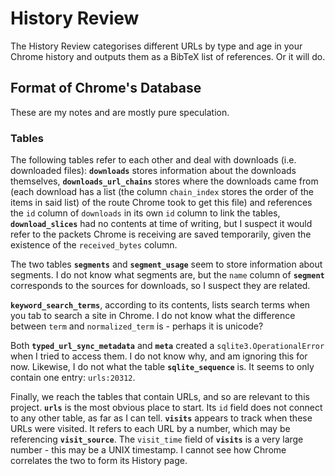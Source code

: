 # History Review

The History Review categorises different URLs by type and age in your Chrome history and outputs them as a BibTeX list of references. Or it will do.

## Format of Chrome's Database

These are my notes and are mostly pure speculation.

### Tables

The following tables refer to each other and deal with downloads (i.e. downloaded files): **`downloads`** stores information about the downloads themselves, **`downloads_url_chains`** stores where the downloads came from (each download has a list (the column `chain_index` stores the order of the items in said list) of the route Chrome took to get this file) and references the `id` column of `downloads` in its own `id` column to link the tables, **`download_slices`** had no contents at time of writing, but I suspect it would refer to the packets Chrome is receiving are saved temporarily, given the existence of the `received_bytes` column.

The two tables **`segments`** and **`segment_usage`** seem to store information about segments. I do not know what segments are, but the `name` column of **`segment`** corresponds to the sources for downloads, so I suspect they are related.

**`keyword_search_terms`**, according to its contents, lists search terms when you tab to search a site in Chrome. I do not know what the difference between `term` and `normalized_term` is - perhaps it is unicode?

Both **`typed_url_sync_metadata`** and **`meta`** created a `sqlite3.OperationalError` when I tried to access them. I do not know why, and am ignoring this for now. Likewise, I do not what the table **`sqlite_sequence`** is. It seems to only contain one entry: `urls:20312`.

Finally, we reach the tables that contain URLs, and so are relevant to this project. **`urls`** is the most obvious place to start. Its `id` field does not connect to any other table, as far as I can tell. **`visits`** appears to track when these URLs were visited. It refers to each URL by a number, which may be referencing **`visit_source`**. The `visit_time` field of **`visits`** is a very large number - this may be a UNIX timestamp. I cannot see how Chrome correlates the two to form its History page.
